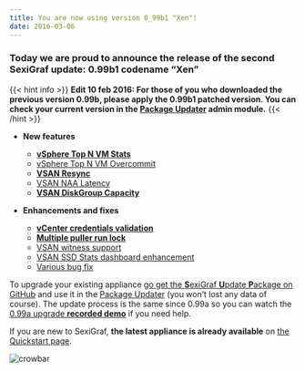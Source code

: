 ```yaml
---
title: You are now using version 0_99b1 "Xen"!
date: 2016-03-06
---
```



### Today we are proud to announce the release of the second **SexiGraf** update: **0.99b1** codename “Xen”

{{< hint info >}}
**Edit 10 feb 2016: For those of you who downloaded the previous version 0.99b, please apply the 0.99b1 patched version. You can check your current version in the [Package Updater](http://www.sexigraf.fr/web-admin/#package-updater) admin module.**
{{< /hint >}}

*   **New features**
    *   **[vSphere Top N VM Stats](http://www.sexigraf.fr/vsphere-sexipanels/#vsphere-top-n-vm-stats)**
    *   [vSphere Top N VM Overcommit](http://www.sexigraf.fr/vsphere-sexipanels/#vsphere-top-n-vm-overcommit)
    *   [**VSAN Resync**](http://www.sexigraf.fr/vsan-sexipanels/#vsan-resync)
    *   [VSAN NAA Latency](http://www.sexigraf.fr/vsan-sexipanels/#vsan-naa-latency)
    *   **[VSAN DiskGroup Capacity](http://www.sexigraf.fr/vsan-sexipanels/#vsan-diskgroup-capacity)**

*   **Enhancements and fixes**
    *   **[vCenter credentials validation](https://github.com/sexibytes/sexigraf/issues/8)**
    *   **[Multiple puller run lock](https://github.com/sexibytes/sexigraf/issues/43)**
    *   [VSAN witness support](https://github.com/sexibytes/sexigraf/issues/47)
    *   [VSAN SSD Stats dashboard enhancement](http://www.sexigraf.fr/vsan-sexipanels/#vsan-ssd-stats)
    *   [Various bug fix](https://github.com/sexibytes/sexigraf/issues?q=milestone%3A%220.99b+-+Xen%22+is%3Aclosed)

To upgrade your existing appliance [go get the **S**exiGraf **U**pdate **P**ackage on GitHub](https://github.com/sexibytes/sexigraf/releases/tag/0.99b1) and use it in the [Package Updater](http://www.sexigraf.fr/web-admin/#package-updater) (you won’t lost any data of course). The update process is the same since 0.99a so you can watch the [0.99a upgrade **recorded demo**](http://www.sexigraf.fr/you-are-now-using-version-0-99a-city-17/) if you need help.

If you are new to SexiGraf, **the latest appliance is already available** on [the Quickstart page](http://www.sexigraf.fr/quickstart/).

![crowbar](/img/crowbar.png)
